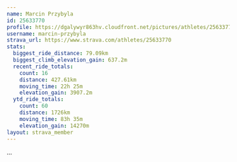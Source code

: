 ```yaml
---
name: Marcin Przybyla
id: 25633770
profile: https://dgalywyr863hv.cloudfront.net/pictures/athletes/25633770/12947173/2/large.jpg
username: marcin-przybyla
strava_url: https://www.strava.com/athletes/25633770
stats:
  biggest_ride_distance: 79.09km
  biggest_climb_elevation_gain: 637.2m
  recent_ride_totals:
    count: 16
    distance: 427.61km
    moving_time: 22h 25m
    elevation_gain: 3907.2m
  ytd_ride_totals:
    count: 60
    distance: 1726km
    moving_time: 83h 35m
    elevation_gain: 14270m
layout: strava_member
--- 
```

...

